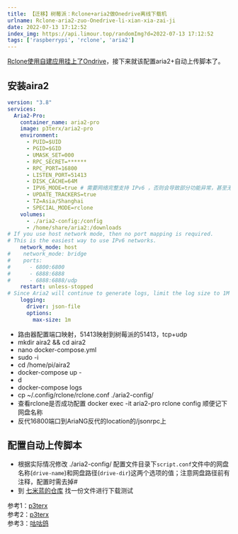 ```yaml
---
title: 【迁移】树莓派：Rclone+aria2做Onedrive离线下载机
urlname: Rclone-aria2-zuo-Onedrive-li-xian-xia-zai-ji
date: 2022-07-13 17:12:52
index_img: https://api.limour.top/randomImg?d=2022-07-13 17:12:52
tags: ['raspberrypi', 'rclone', 'aria2']
---
```


[Rclone使用自建应用挂上了Ondrive](/Rclone-bei-fen-VPS-shu-ju-dao-onedrive)，接下来就该配置aria2+自动上传脚本了。

## 安装aira2

```yml
version: "3.8"
services:
  Aria2-Pro:
    container_name: aria2-pro
    image: p3terx/aria2-pro
    environment:
      - PUID=$UID
      - PGID=$GID
      - UMASK_SET=000
      - RPC_SECRET=******
      - RPC_PORT=16800
      - LISTEN_PORT=51413
      - DISK_CACHE=64M
      - IPV6_MODE=true # 需要网络完整支持 IPv6 ，否则会导致部分功能异常，甚至无法下载
      - UPDATE_TRACKERS=true
      - TZ=Asia/Shanghai
      - SPECIAL_MODE=rclone
    volumes:
      - ./aria2-config:/config
      - /home/share/aria2:/downloads
# If you use host network mode, then no port mapping is required.
# This is the easiest way to use IPv6 networks.
    network_mode: host
#    network_mode: bridge
#    ports:
#      - 6800:6800
#      - 6888:6888
#      - 6888:6888/udp
    restart: unless-stopped
# Since Aria2 will continue to generate logs, limit the log size to 1M to prevent your hard disk from running out of space.
    logging:
      driver: json-file
      options:
        max-size: 1m
```

*   路由器配置端口映射，51413映射到树莓派的51413，tcp+udp
*   mkdir aira2 && cd aira2
*   nano docker-compose.yml
*   sudo -i
*   cd /home/pi/aira2
*   docker-compose up -
*   d
*   docker-compose logs
*   cp ~/.config/rclone/rclone.conf ./aria2-config/
*   查看rclone是否成功配置 docker exec -it aria2-pro rclone config 顺便记下网盘名称
*   反代16800端口到AriaNG反代的location的/jsonrpc上

## 配置自动上传脚本

*   根据实际情况修改 ./aria2-config/ 配置文件目录下`script.conf`文件中的网盘名称(`drive-name`)和网盘路径(`drive-dir`)这两个选项的值；注意网盘路径前有注释，配置时需去掉#
*   到 [七米蓝的仓库](https://al.chirmyram.com/) 找一份文件进行下载测试

参考1：[p3terx](https://p3terx.com/archives/offline-download-of-onedrive-gdrive.html)  
参考2：[p3terx](https://p3terx.com/archives/docker-aria2-pro.html)  
参考3：[咕咕鸽](https://blog.laoda.de/archives/aria2-rclone-filebrowser)